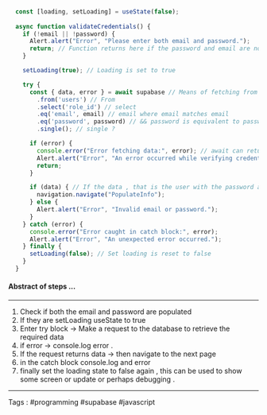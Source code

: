 ```javascript
  
  const [loading, setLoading] = useState(false);
  
  async function validateCredentials() {
    if (!email || !password) {
      Alert.alert("Error", "Please enter both email and password.");
      return; // Function returns here if the password and email are not populated . 
    }

    setLoading(true); // Loading is set to true 

    try {
      const { data, error } = await supabase // Means of fetching from the db 
        .from('users') // From 
        .select('role_id') // select
        .eq('email', email) // email where email matches email 
        .eq('password', password) // && password is equivalent to password 
        .single(); // single ? 

      if (error) {
        console.error("Error fetching data:", error); // await can return error
        Alert.alert("Error", "An error occurred while verifying credentials.");
        return;
      }

      if (data) { // If the data , that is the user with the password and 
        navigation.navigate("PopulateInfo");
      } else {
        Alert.alert("Error", "Invalid email or password.");
      }
    } catch (error) {
      console.error("Error caught in catch block:", error);
      Alert.alert("Error", "An unexpected error occurred.");
    } finally {
      setLoading(false); // Set loading is reset to false 
    }
  }

```

#### Abstract of steps ... 
___
1. Check if both the email and password are populated 
2. If they are setLoading useState to true 
3. Enter try block -> Make a request to the database to retrieve the required data
4. if error -> console.log error . 
5. If the request returns data -> then navigate to the next page 
6. in the catch block console.log and error 
7. finally set the loading state to false again , this can be used to show some screen or update or perhaps debugging . 


___
Tags : #programming #supabase #javascript 